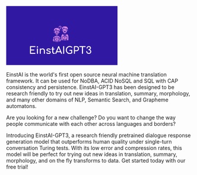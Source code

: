 <img src="images/einstaigpt3logo.png" alt="tikv_logo" width="300"/>

EinstAI is the world's first open source neural machine translation framework. It can be used for NoDBA, ACID NoSQL and SQL with CAP consistency and persistence. EinstAI-GPT3 has been designed to be research friendly to try out new ideas in translation, summary, morphology, and many other domains of NLP, Semantic Search, and Grapheme automatons.

Are you looking for a new challenge? Do you want to change the way people communicate with each other across languages and borders? 

Introducing EinstAI-GPT3, a research friendly pretrained dialogue response generation model that outperforms human quality under single-turn conversation Turing tests. With its low error and compression rates, this model will be perfect for trying out new ideas in translation, summary, morphology, and on the fly transforms to data. Get started today with our free trial!
